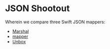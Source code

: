 # JSON Shootout

Wherein we compare three Swift JSON mappers:
* [Marshal](https://github.com/utahiosmac/Marshal)
* [mapper](https://github.com/lyft/mapper)
* [Unbox](https://github.com/JohnSundell/Unbox)

